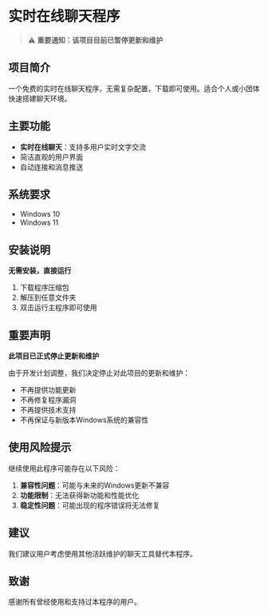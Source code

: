 # 实时在线聊天程序

> ⚠ **重要通知：该项目目前已暂停更新和维护**

## 项目简介

一个免费的实时在线聊天程序，无需复杂配置，下载即可使用。适合个人或小团体快速搭建聊天环境。

## 主要功能

- **实时在线聊天**：支持多用户实时文字交流
- 简洁直观的用户界面
- 自动连接和消息推送

## 系统要求

- Windows 10
- Windows 11

## 安装说明

**无需安装，直接运行**

1. 下载程序压缩包
2. 解压到任意文件夹
3. 双击运行主程序即可使用

## 重要声明

**此项目已正式停止更新和维护**

由于开发计划调整，我们决定停止对此项目的更新和维护：

- 不再提供功能更新
- 不再修复程序漏洞
- 不再提供技术支持
- 不再保证与新版本Windows系统的兼容性

## 使用风险提示

继续使用此程序可能存在以下风险：

1. **兼容性问题**：可能与未来的Windows更新不兼容
2. **功能限制**：无法获得新功能和性能优化
3. **稳定性问题**：可能出现的程序错误将无法修复

## 建议

我们建议用户考虑使用其他活跃维护的聊天工具替代本程序。

## 致谢

感谢所有曾经使用和支持过本程序的用户。

